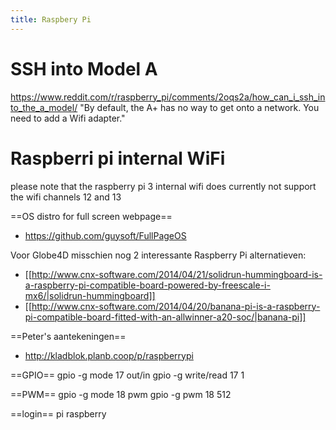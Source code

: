 ```yaml
---
title: Raspbery Pi
---
```


# SSH into Model A
https://www.reddit.com/r/raspberry_pi/comments/2oqs2a/how_can_i_ssh_into_the_a_model/
"By default, the A+ has no way to get onto a network. You need to add a Wifi adapter."




# Raspberri pi internal WiFi
please note that the raspberry pi 3 internal wifi does currently not support the wifi channels 12 and 13

==OS distro for full screen webpage==
* https://github.com/guysoft/FullPageOS

Voor Globe4D misschien nog 2 interessante Raspberry Pi alternatieven: 
* [[http://www.cnx-software.com/2014/04/21/solidrun-hummingboard-is-a-raspberry-pi-compatible-board-powered-by-freescale-i-mx6/|solidrun-hummingboard]]
* [[http://www.cnx-software.com/2014/04/20/banana-pi-is-a-raspberry-pi-compatible-board-fitted-with-an-allwinner-a20-soc/|banana-pi]]

==Peter's aantekeningen==
* http://kladblok.planb.coop/p/raspberrypi

==GPIO==
gpio -g mode 17 out/in
gpio -g write/read 17 1

==PWM==
gpio -g mode 18 pwm
gpio -g pwm 18 512

==login==
pi
raspberry
